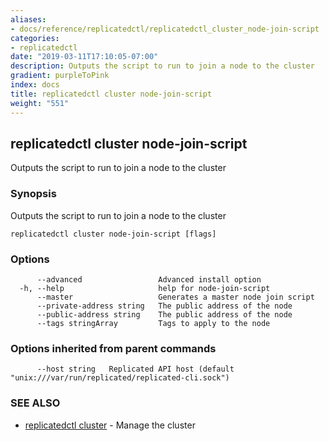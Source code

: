 ```yaml
---
aliases:
- docs/reference/replicatedctl/replicatedctl_cluster_node-join-script
categories:
- replicatedctl
date: "2019-03-11T17:10:05-07:00"
description: Outputs the script to run to join a node to the cluster
gradient: purpleToPink
index: docs
title: replicatedctl cluster node-join-script
weight: "551"
---
```


## replicatedctl cluster node-join-script

Outputs the script to run to join a node to the cluster

### Synopsis

Outputs the script to run to join a node to the cluster

```
replicatedctl cluster node-join-script [flags]
```

### Options

```
      --advanced                 Advanced install option
  -h, --help                     help for node-join-script
      --master                   Generates a master node join script
      --private-address string   The public address of the node
      --public-address string    The public address of the node
      --tags stringArray         Tags to apply to the node
```

### Options inherited from parent commands

```
      --host string   Replicated API host (default "unix:///var/run/replicated/replicated-cli.sock")
```

### SEE ALSO

* [replicatedctl cluster](/api/replicatedctl/replicatedctl_cluster/)	 - Manage the cluster

